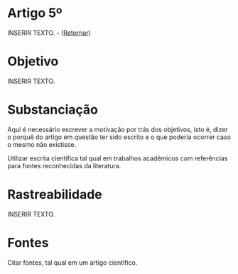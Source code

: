 # Artigo 5º

INSERIR TEXTO. - ([Retornar](DireitosDoIndividuo.md))

# Objetivo
INSERIR TEXTO.

# Substanciação
Aqui é necessário escrever a motivação por trás dos objetivos, isto é, dizer o porquê do artigo em questão ter sido escrito e o que poderia ocorrer caso o mesmo não existisse.

Utilizar escrita científica tal qual em trabalhos acadêmicos com referências para fontes reconhecidas da literatura.

# Rastreabilidade
INSERIR TEXTO.

# Fontes
Citar fontes, tal qual em um artigo científico.
